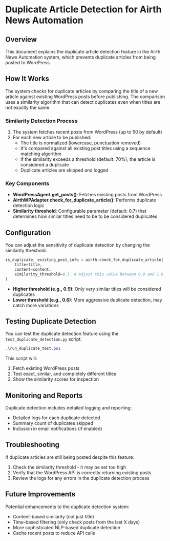 # Duplicate Article Detection for Airth News Automation

## Overview

This document explains the duplicate article detection feature in the Airth News Automation system, which prevents duplicate articles from being posted to WordPress.

## How It Works

The system checks for duplicate articles by comparing the title of a new article against existing WordPress posts before publishing. The comparison uses a similarity algorithm that can detect duplicates even when titles are not exactly the same.

### Similarity Detection Process

1. The system fetches recent posts from WordPress (up to 50 by default)
2. For each new article to be published:
   - The title is normalized (lowercase, punctuation removed)
   - It's compared against all existing post titles using a sequence matching algorithm
   - If the similarity exceeds a threshold (default: 70%), the article is considered a duplicate
   - Duplicate articles are skipped and logged

### Key Components

- **WordPressAgent.get_posts()**: Fetches existing posts from WordPress
- **AirthWPAdapter.check_for_duplicate_article()**: Performs duplicate detection logic
- **Similarity threshold**: Configurable parameter (default: 0.7) that determines how similar titles need to be to be considered duplicates

## Configuration

You can adjust the sensitivity of duplicate detection by changing the similarity threshold:

```python
is_duplicate, existing_post_info = airth.check_for_duplicate_article(
    title=title,
    content=content,
    similarity_threshold=0.7  # Adjust this value between 0.0 and 1.0
)
```

- **Higher threshold (e.g., 0.9)**: Only very similar titles will be considered duplicates
- **Lower threshold (e.g., 0.6)**: More aggressive duplicate detection, may catch more variations

## Testing Duplicate Detection

You can test the duplicate detection feature using the `test_duplicate_detection.py` script:

```powershell
.\run_duplicate_test.ps1
```

This script will:
1. Fetch existing WordPress posts
2. Test exact, similar, and completely different titles
3. Show the similarity scores for inspection

## Monitoring and Reports

Duplicate detection includes detailed logging and reporting:

- Detailed logs for each duplicate detected
- Summary count of duplicates skipped
- Inclusion in email notifications (if enabled)

## Troubleshooting

If duplicate articles are still being posted despite this feature:

1. Check the similarity threshold - it may be set too high
2. Verify that the WordPress API is correctly returning existing posts
3. Review the logs for any errors in the duplicate detection process

## Future Improvements

Potential enhancements to the duplicate detection system:

- Content-based similarity (not just title)
- Time-based filtering (only check posts from the last X days)
- More sophisticated NLP-based duplicate detection
- Cache recent posts to reduce API calls
